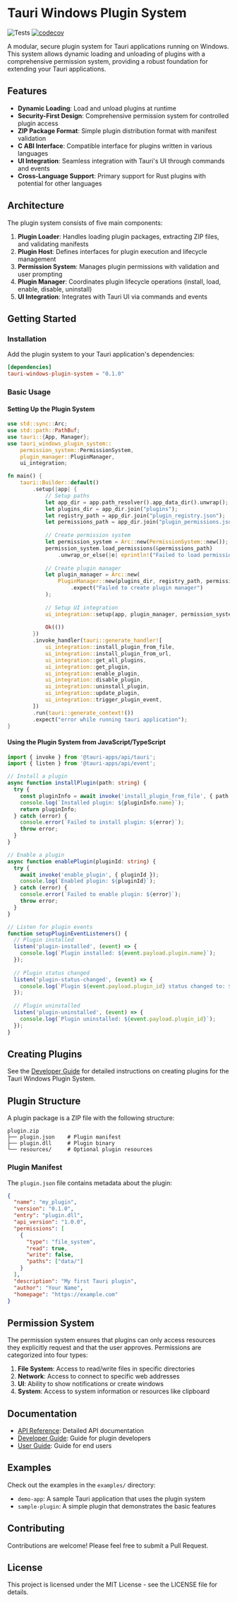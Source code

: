 # Tauri Windows Plugin System

![Tests](https://github.com/yunusgungor/tauri-windows-plugin-system/actions/workflows/test.yml/badge.svg)
[![codecov](https://codecov.io/gh/yunusgungor/tauri-windows-plugin-system/branch/main/graph/badge.svg)](https://codecov.io/gh/yunusgungor/tauri-windows-plugin-system)

A modular, secure plugin system for Tauri applications running on Windows. This system allows dynamic loading and unloading of plugins with a comprehensive permission system, providing a robust foundation for extending your Tauri applications.

## Features

- **Dynamic Loading**: Load and unload plugins at runtime
- **Security-First Design**: Comprehensive permission system for controlled plugin access
- **ZIP Package Format**: Simple plugin distribution format with manifest validation
- **C ABI Interface**: Compatible interface for plugins written in various languages
- **UI Integration**: Seamless integration with Tauri's UI through commands and events
- **Cross-Language Support**: Primary support for Rust plugins with potential for other languages

## Architecture

The plugin system consists of five main components:

1. **Plugin Loader**: Handles loading plugin packages, extracting ZIP files, and validating manifests
2. **Plugin Host**: Defines interfaces for plugin execution and lifecycle management
3. **Permission System**: Manages plugin permissions with validation and user prompting
4. **Plugin Manager**: Coordinates plugin lifecycle operations (install, load, enable, disable, uninstall)
5. **UI Integration**: Integrates with Tauri UI via commands and events

## Getting Started

### Installation

Add the plugin system to your Tauri application's dependencies:

```toml
[dependencies]
tauri-windows-plugin-system = "0.1.0"
```

### Basic Usage

#### Setting Up the Plugin System

```rust
use std::sync::Arc;
use std::path::PathBuf;
use tauri::{App, Manager};
use tauri_windows_plugin_system::
    permission_system::PermissionSystem,
    plugin_manager::PluginManager,
    ui_integration;

fn main() {
    tauri::Builder::default()
        .setup(|app| {
            // Setup paths
            let app_dir = app.path_resolver().app_data_dir().unwrap();
            let plugins_dir = app_dir.join("plugins");
            let registry_path = app_dir.join("plugin_registry.json");
            let permissions_path = app_dir.join("plugin_permissions.json");
            
            // Create permission system
            let permission_system = Arc::new(PermissionSystem::new());
            permission_system.load_permissions(&permissions_path)
                .unwrap_or_else(|e| eprintln!("Failed to load permissions: {}", e));
            
            // Create plugin manager
            let plugin_manager = Arc::new(
                PluginManager::new(plugins_dir, registry_path, permission_system.clone())
                    .expect("Failed to create plugin manager")
            );
            
            // Setup UI integration
            ui_integration::setup(app, plugin_manager, permission_system)?;
            
            Ok(())
        })
        .invoke_handler(tauri::generate_handler![
            ui_integration::install_plugin_from_file,
            ui_integration::install_plugin_from_url,
            ui_integration::get_all_plugins,
            ui_integration::get_plugin,
            ui_integration::enable_plugin,
            ui_integration::disable_plugin,
            ui_integration::uninstall_plugin,
            ui_integration::update_plugin,
            ui_integration::trigger_plugin_event,
        ])
        .run(tauri::generate_context!())
        .expect("error while running tauri application");
}
```

#### Using the Plugin System from JavaScript/TypeScript

```typescript
import { invoke } from '@tauri-apps/api/tauri';
import { listen } from '@tauri-apps/api/event';

// Install a plugin
async function installPlugin(path: string) {
  try {
    const pluginInfo = await invoke('install_plugin_from_file', { path });
    console.log(`Installed plugin: ${pluginInfo.name}`);
    return pluginInfo;
  } catch (error) {
    console.error(`Failed to install plugin: ${error}`);
    throw error;
  }
}

// Enable a plugin
async function enablePlugin(pluginId: string) {
  try {
    await invoke('enable_plugin', { pluginId });
    console.log(`Enabled plugin: ${pluginId}`);
  } catch (error) {
    console.error(`Failed to enable plugin: ${error}`);
    throw error;
  }
}

// Listen for plugin events
function setupPluginEventListeners() {
  // Plugin installed
  listen('plugin-installed', (event) => {
    console.log(`Plugin installed: ${event.payload.plugin.name}`);
  });
  
  // Plugin status changed
  listen('plugin-status-changed', (event) => {
    console.log(`Plugin ${event.payload.plugin_id} status changed to: ${event.payload.status}`);
  });
  
  // Plugin uninstalled
  listen('plugin-uninstalled', (event) => {
    console.log(`Plugin uninstalled: ${event.payload.plugin_id}`);
  });
}
```

## Creating Plugins

See the [Developer Guide](./docs/guides/developer_guide.md) for detailed instructions on creating plugins for the Tauri Windows Plugin System.

## Plugin Structure

A plugin package is a ZIP file with the following structure:

```
plugin.zip
├── plugin.json    # Plugin manifest
├── plugin.dll     # Plugin binary
└── resources/     # Optional plugin resources
```

### Plugin Manifest

The `plugin.json` file contains metadata about the plugin:

```json
{
  "name": "my_plugin",
  "version": "0.1.0",
  "entry": "plugin.dll",
  "api_version": "1.0.0",
  "permissions": [
    {
      "type": "file_system",
      "read": true,
      "write": false,
      "paths": ["data/"]
    }
  ],
  "description": "My first Tauri plugin",
  "author": "Your Name",
  "homepage": "https://example.com"
}
```

## Permission System

The permission system ensures that plugins can only access resources they explicitly request and that the user approves. Permissions are categorized into four types:

1. **File System**: Access to read/write files in specific directories
2. **Network**: Access to connect to specific web addresses
3. **UI**: Ability to show notifications or create windows
4. **System**: Access to system information or resources like clipboard

## Documentation

- [API Reference](./docs/api/api_reference.md): Detailed API documentation
- [Developer Guide](./docs/guides/developer_guide.md): Guide for plugin developers
- [User Guide](./docs/guides/user_guide.md): Guide for end users

## Examples

Check out the examples in the `examples/` directory:

- `demo-app`: A sample Tauri application that uses the plugin system
- `sample-plugin`: A simple plugin that demonstrates the basic features

## Contributing

Contributions are welcome! Please feel free to submit a Pull Request.

## License

This project is licensed under the MIT License - see the LICENSE file for details.
